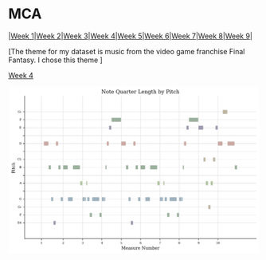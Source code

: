 # MCA

|[Week 1](https://github.com/)|[Week 2](https://github.com/)|[Week 3](https://github.com/)|[Week 4](https://github.com/)|[Week 5](https://github.com/)|[Week 6](https://github.com/)|[Week 7](https://github.com/)|[Week 8](https://github.com/)|[Week 9](https://github.com/)|

\[The theme for my dataset is music from the video game franchise Final Fantasy. I chose this theme \]

[Week 4](https://laurakarron.github.io/MCA-2023/week4.html)

![Piano roll](https://github.com/laurakarron/MCA-2023/blob/master/chocobo_pianoroll.png)
